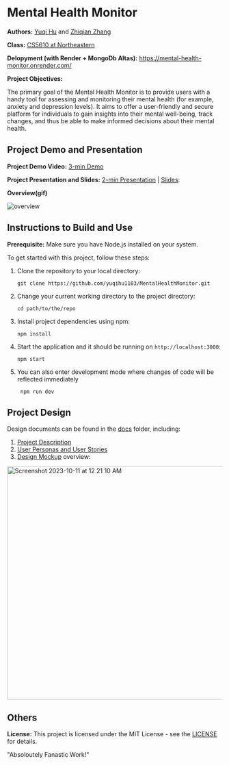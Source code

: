 # Mental Health Monitor

**Authors:** [Yuqi Hu](https://yuqihu1103.github.io/) and [Zhiqian Zhang](https://zhiqian-zhang.github.io/ZhiqianZhang-Peronal-Website/)

**Class:** [CS5610 at Northeastern](https://johnguerra.co/classes/webDevelopment_fall_2023/)

**Delopyment (with Render + MongoDb Altas):** https://mental-health-monitor.onrender.com/

**Project Objectives:**

The primary goal of the Mental Health Monitor is to provide users with a handy tool for assessing and monitoring their mental health (for example, anxiety and depression levels). It aims to offer a user-friendly and secure platform for individuals to gain insights into their mental well-being, track changes, and thus be able to make informed decisions about their mental health.

## Project Demo and Presentation

**Project Demo Video:** [3-min Demo](https://youtu.be/rEuJnAG9b5o)

**Project Presentation and Slides:** [2-min Presentation](https://youtu.be/3LKpt6tjvZ0) | [Slides](https://docs.google.com/presentation/d/1tjcB73SOeI0JsZ0e89Tg-4oI0AkFY2Qx1-7gVoYRVIk/edit#slide=id.g28b3251b88c_0_90):

**Overview(gif)**

![overview](https://github.com/yuqihu1103/MentalHealthMonitor/assets/133090163/b3440fab-8ced-46c7-bb60-ac54ec4f3ccf)

## Instructions to Build and Use

**Prerequisite:** Make sure you have Node.js installed on your system.

To get started with this project, follow these steps:

1. Clone the repository to your local directory:

   ```
   git clone https://github.com/yuqihu1103/MentalHealthMonitor.git
   ```

2. Change your current working directory to the project directory:

   ```
   cd path/to/the/repo
   ```

3. Install project dependencies using npm:

   ```
   npm install
   ```

4. Start the application and it should be running on `http://localhost:3000`:

   ```
   npm start
   ```

5. You can also enter development mode where changes of code will be reflected immediately
   ```
    npm run dev
   ```


## Project Design

Design documents can be found in the [docs](docs) folder, including:

1. [Project Description](docs/project_description.txt)
2. [User Personas and User Stories](docs/user_personas_and_stories.txt)
3. [Design Mockup](docs/design_mockup.pdf) overview:

<img width="545" alt="Screenshot 2023-10-11 at 12 21 10 AM" src="https://github.com/yuqihu1103/MentalHealthMonitor/assets/133090163/9860d123-c4f3-4954-a72f-ec278d724be4">

## Others

**License:** This project is licensed under the MIT License - see the [LICENSE](LICENSE) for details.

"Absoloutely Fanastic Work!"
